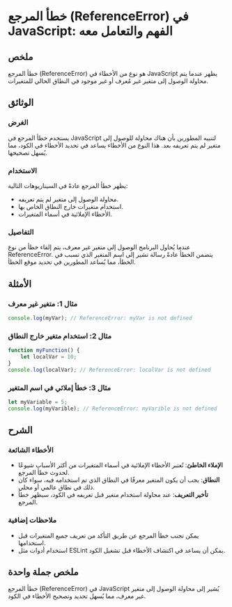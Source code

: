 <!--
Meta Description: # خطأ المرجع (ReferenceError) في JavaScript: الفهم والتعامل معه ## ملخص خطأ المرجع (ReferenceError) هو نوع من الأخطاء في JavaScript يظهر عندما يتم محا...
Meta Keywords: خطأ, المرجع, الأخطاء, متغير, referenceerror
-->

# خطأ المرجع (ReferenceError) في JavaScript: الفهم والتعامل معه

## ملخص
خطأ المرجع (ReferenceError) هو نوع من الأخطاء في JavaScript يظهر عندما يتم محاولة الوصول إلى متغير غير مُعرف أو غير موجود في النطاق الحالي للمتغيرات.

## الوثائق
### الغرض
يستخدم خطأ المرجع في JavaScript لتنبيه المطورين بأن هناك محاولة للوصول إلى متغير لم يتم تعريفه بعد. هذا النوع من الأخطاء يساعد في تحديد الأخطاء في الكود، مما يُسهل تصحيحها.

### الاستخدام
يظهر خطأ المرجع عادةً في السيناريوهات التالية:
- محاولة الوصول إلى متغير لم يتم تعريفه.
- استخدام متغيرات خارج النطاق الخاص بها.
- الأخطاء الإملائية في أسماء المتغيرات.

### التفاصيل
عندما يُحاول البرنامج الوصول إلى متغير غير معرف، يتم إلقاء خطأ من نوع ReferenceError. يتضمن الخطأ عادةً رسالة تشير إلى اسم المتغير الذي تسبب في الخطأ، مما يُساعد المطورين في تحديد موقع الخطأ.

## الأمثلة
### مثال 1: متغير غير معرف
```javascript
console.log(myVar); // ReferenceError: myVar is not defined
```

### مثال 2: استخدام متغير خارج النطاق
```javascript
function myFunction() {
    let localVar = 10;
}
console.log(localVar); // ReferenceError: localVar is not defined
```

### مثال 3: خطأ إملائي في اسم المتغير
```javascript
let myVariable = 5;
console.log(myVarible); // ReferenceError: myVarible is not defined
```

## الشرح
### الأخطاء الشائعة
- **الإملاء الخاطئ**: تُعتبر الأخطاء الإملائية في أسماء المتغيرات من أكثر الأسباب شيوعًا لحدوث خطأ المرجع.
- **النطاق**: يجب أن يكون المتغير معرفًا في النطاق الذي تم استخدامه فيه، سواء كان ذلك في نطاق عالمي أو محلي.
- **تأخير التعريف**: عند محاولة استخدام متغير قبل تعريفه في الكود، سيظهر خطأ المرجع.

### ملاحظات إضافية
- يمكن تجنب خطأ المرجع عن طريق التأكد من تعريف جميع المتغيرات قبل استخدامها.
- استخدام أدوات مثل ESLint يمكن أن يساعد في اكتشاف الأخطاء قبل تشغيل الكود.

## ملخص جملة واحدة
خطأ المرجع (ReferenceError) في JavaScript يُشير إلى محاولة الوصول إلى متغير غير معرف، مما يُسهل تحديد وتصحيح الأخطاء في الكود.